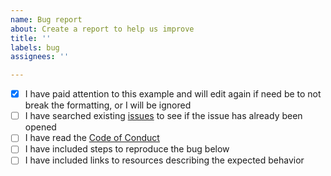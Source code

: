 ```yaml
---
name: Bug report
about: Create a report to help us improve
title: ''
labels: bug
assignees: ''

---
```


<!-- remove space and place 'x' mark between square [] brackets or click the checkbox after saving to affirm: -->
- [x] I have paid attention to this example and will edit again if need be to not break the formatting, or I will be ignored
- [ ] I have searched existing [issues](https://github.com/EraPrivateServer/server/issues) to see if the issue has already been opened
- [ ] I have read the [Code of Conduct](https://github.com/EraPrivateServer/server/wiki)
- [ ] I have included steps to reproduce the bug below
- [ ] I have included links to resources describing the expected behavior
